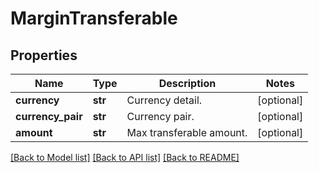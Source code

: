 # MarginTransferable

## Properties
Name | Type | Description | Notes
------------ | ------------- | ------------- | -------------
**currency** | **str** | Currency detail. | [optional] 
**currency_pair** | **str** | Currency pair. | [optional] 
**amount** | **str** | Max transferable amount. | [optional] 

[[Back to Model list]](../README.md#documentation-for-models) [[Back to API list]](../README.md#documentation-for-api-endpoints) [[Back to README]](../README.md)


